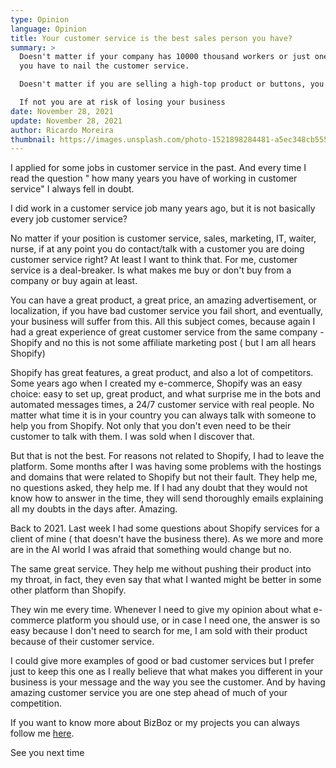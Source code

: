 ```yaml
---
type: Opinion
language: Opinion
title: Your customer service is the best sales person you have?
summary: >
  Doesn't matter if your company has 10000 thousand workers or just one (You)
  you have to nail the customer service.

  Doesn't matter if you are selling a high-top product or buttons, you have to nail the customer service.

  If not you are at risk of losing your business
date: November 28, 2021
update: November 28, 2021
author: Ricardo Moreira
thumbnail: https://images.unsplash.com/photo-1521898284481-a5ec348cb555?ixlib=rb-1.2.1&ixid=MnwxMjA3fDB8MHxwaG90by1wYWdlfHx8fGVufDB8fHx8&auto=format&fit=crop&w=687&q=80
---
```

I applied for some jobs in customer service in the past. And every time I read the question " how many years you have of working in customer service" I always fell in doubt.

I did work in a customer service job many years ago, but it is not basically every job customer service?


No matter if your position is customer service, sales, marketing, IT, waiter, nurse, if at any point you do contact/talk with a customer you are doing customer service right? At least I want to think that.
For me, customer service is a deal-breaker. Is what makes me buy or don't buy from a company or buy again at least.


You can have a great product, a great price, an amazing advertisement, or localization, if you have bad customer service you fail short, and eventually, your business will suffer from this.
All this subject comes, because again I had a great experience of great customer service from the same company - Shopify and no this is not some affiliate marketing post ( but I am all hears Shopify)




Shopify has great features, a great product, and also a lot of competitors. Some years ago when I created my e-commerce, Shopify was an easy choice: easy to set up, great product, and what surprise me in the bots and automated messages times, a 24/7 customer service with real people.
No matter what time it is in your country you can always talk with someone to help you from Shopify. Not only that you don't even need to be their customer to talk with them.
I was sold when I discover that.


But that is not the best. For reasons not related to Shopify, I had to leave the platform. Some months after I was having some problems with the hostings and domains that were related to Shopify but not their fault. They help me, no questions asked, they help me.
If I had any doubt that they would not know how to answer in the time, they will send thoroughly emails explaining all my doubts in the days after. Amazing.


Back to 2021. Last week I had some questions about Shopify services for a client of mine ( that doesn't have the business there). As we more and more are in the AI world I was afraid that something would change but no.


The same great service. They help me without pushing their product into my throat, in fact, they even say that what I wanted might be better in some other platform than Shopify.


They win me every time. Whenever I need to give my opinion about what e-commerce platform you should use, or in case I need one, the answer is so easy because I don't need to search for me, I am sold with their product because of their customer service.


I could give more examples of good or bad customer services but I prefer just to keep this one as I really believe that what makes you different in your business is your message and the way you see the customer. And by having amazing customer service you are one step ahead of much of your competition.



If you want to know more about BizBoz or my projects you can always follow me [here](https://twitter.com/moreira_creates).

See you next time